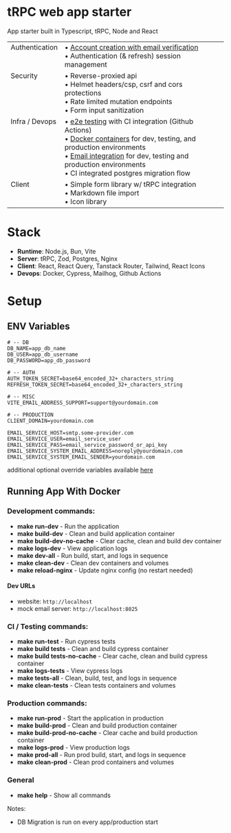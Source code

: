 # tRPC web app starter
App starter built in Typescript, tRPC, Node and React 

<table>
  <tr>
    <td style="vertical-align: top;">Authentication</td>
    <td>
      • <a href="./docs/verification.md">Account creation with email verification</a><br>
      • Authentication (& refresh) session management
    </td>
  </tr>
  <tr>
    <td style="vertical-align: top;">Security</td>
    <td>
      • Reverse-proxied api<br>
      • Helmet headers/csp, csrf and cors protections<br>
      • Rate limited mutation endpoints<br>
      • Form input sanitization
    </td>
  </tr>
  <tr>
    <td style="vertical-align: top;">Infra / Devops</td>
    <td>
      • <a href="./cypress/e2e/auth_spec.cy.ts">e2e testing</a> with CI integration (Github Actions)<br>
      • <a href="#running-app-with-docker">Docker containers</a> for dev, testing, and production environments<br>
      • <a href="./docs/email.md">Email integration</a> for dev, testing and production environments<br>
      • CI integrated postgres migration flow
    </td>
  </tr>
  <tr>
    <td style="vertical-align: top;">Client</td>
    <td>
      • Simple form library w/ tRPC integration<br>
      • Markdown file import<br>
      • Icon library
    </td>
  </tr>
</table>

# Stack
- **Runtime**: Node.js, Bun, Vite
- **Server**: tRPC, Zod, Postgres, Nginx
- **Client**: React, React Query, Tanstack Router, Tailwind, React Icons
- **Devops**: Docker, Cypress, Mailhog, Github Actions 


# Setup
## ENV Variables
```env 
# -- DB
DB_NAME=app_db_name
DB_USER=app_db_username
DB_PASSWORD=app_db_password

# -- AUTH
AUTH_TOKEN_SECRET=base64_encoded_32+_characters_string
REFRESH_TOKEN_SECRET=base64_encoded_32+_characters_string

# -- MISC
VITE_EMAIL_ADDRESS_SUPPORT=support@yourdomain.com

# -- PRODUCTION
CLIENT_DOMAIN=yourdomain.com

EMAIL_SERVICE_HOST=smtp.some-provider.com
EMAIL_SERVICE_USER=email_service_user
EMAIL_SERVICE_PASS=email_service_password_or_api_key
EMAIL_SERVICE_SYSTEM_EMAIL_ADDRESS=noreply@yourdomain.com
EMAIL_SERVICE_SYSTEM_EMAIL_SENDER=yourdomain.com
``` 
additional optional override variables available [here](./.env.example)


## Running App With Docker

### Development commands:
- **make run-dev**                - Run the application 
- **make build-dev**              - Clean and build application container
- **make build-dev-no-cache**     - Clear cache, clean and build dev container
- **make logs-dev**               - View application logs
- **make dev-all**                - Run build, start, and logs in sequence
- **make clean-dev**              - Clean dev containers and volumes
- **make reload-nginx**           - Update nginx config (no restart needed)

#### Dev URLs
- website: `http://localhost`     
- mock email server: `http://localhost:8025`


### CI / Testing commands:
- **make run-test**             - Run cypress tests
- **make build tests**          - Clean and build cypress container
- **make build tests-no-cache** - Clear cache, clean and build cypress container
- **make logs-tests**           - View cypress logs
- **make tests-all**            - Clean, build, test, and logs in sequence
- **make clean-tests**          - Clean tests containers and volumes

### Production commands:
- **make run-prod**               - Start the application in production
- **make build-prod**             - Clean and build production container
- **make build-prod-no-cache**    - Clear cache and build production container
- **make logs-prod**              - View production logs
- **make prod-all**               - Run prod build, start, and logs in sequence
- **make clean-prod**             - Clean prod containers and volumes

### General 
- **make help**                   - Show all commands 

Notes: 
- DB Migration is run on every app/production start
